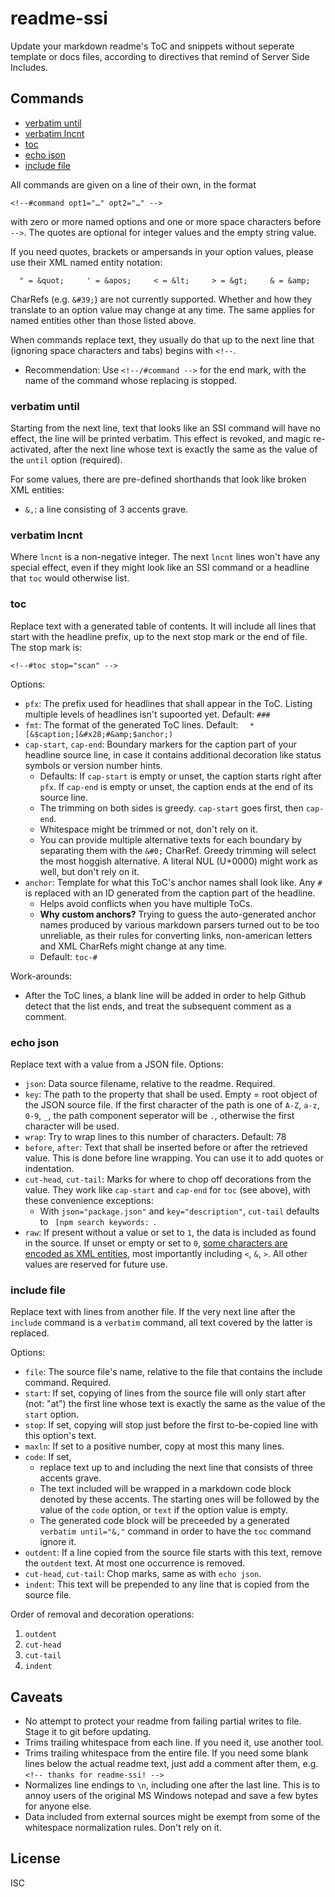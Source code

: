 ﻿
<!--#echo json="package.json" key="name" underline="=" -->
readme-ssi
==========
<!--/#echo -->

<!--#echo json="package.json" key="description" -->
Update your markdown readme&#39;s ToC and snippets without seperate template
or docs files, according to directives that remind of Server Side Includes.
<!--/#echo -->


Commands
--------
<!--#toc -->
  * [verbatim until](#toc-verbatim-until)
  * [verbatim lncnt](#toc-verbatim-lncnt)
  * [toc](#toc-toc)
  * [echo json](#toc-echo-json)
  * [include file](#toc-include-file)

<!--/#toc -->

All commands are given on a line of their own, in the format
<!--#verbatim until="&," -->
```text
<!--#command opt1="…" opt2="…" -->
```

with zero or more named options and one or more space characters before `-->`.
The quotes are optional for integer values and the empty string value.

If you need quotes, brackets or ampersands in your option values,
please use their XML named entity notation:
```text
  " = &quot;     ' = &apos;     < = &lt;     > = &gt;     & = &amp;
```
CharRefs (e.g. `&#39;`) are not currently supported. Whether and how they
translate to an option value may change at any time. The same applies for
named entities other than those listed above.

When commands replace text, they usually do that up to the next line that
(ignoring space characters and tabs) begins with `<!--`.
  * Recommendation: Use `<!--/#command -->` for the end mark,
    with the name of the command whose replacing is stopped.


<a class="readme-ssi-toc-target" id="toc-verbatim-until" name="toc-verbatim-until"></a>
### verbatim until
Starting from the next line, text that looks like an SSI command will have
no effect, the line will be printed verbatim. This effect is revoked,
and magic re-activated, after the next line whose text is exactly the same
as the value of the `until` option (required).

For some values, there are pre-defined shorthands that look like broken
XML entities:

  * `&,`: a line consisting of 3 accents grave.


<a class="readme-ssi-toc-target" id="toc-verbatim-lncnt" name="toc-verbatim-lncnt"></a>
### verbatim lncnt
Where `lncnt` is a non-negative integer. The next `lncnt` lines won't have
any special effect, even if they might look like an SSI command or a headline
that `toc` would otherwise list.


<a class="readme-ssi-toc-target" id="toc-toc" name="toc-toc"></a>
### toc
Replace text with a generated table of contents.
It will include all lines that start with the headline prefix,
up to the next stop mark or the end of file. The stop mark is:
<!--#include file="README.md" start="&lt;!--snip:toc-stop--&gt;"
  maxln=1 code="" -->
<!--#verbatim lncnt="3" -->
```text
<!--#toc stop="scan" -->
```
<!--/#include -->

<!--  Coming up: &nbsp; and HTML code tag. Because even if Github fixes
      its markdown renderer, there will be others that trim whitespace
      from code quotes. -->
Options:
  * `pfx`: The prefix used for headlines that shall appear in the ToC.
    Listing multiple levels of headlines isn't supoorted yet.
    Default: <code>###&nbsp;</code>
  * `fmt`: The format of the generated ToC lines.
    Default: <code>&nbsp; * &#x5B;&amp;$caption;]&#x28;#&amp;$anchor;)</code>
  * `cap-start`, `cap-end`: Boundary markers for the caption part of your
    headline source line, in case it contains additional decoration like
    status symbols or version number hints.
    * Defaults:
      If `cap-start` is empty or unset, the caption starts right after `pfx`.
      If `cap-end` is empty or unset, the caption ends at the end of its
      source line.
    * The trimming on both sides is greedy.
      `cap-start` goes first, then `cap-end`.
    * Whitespace might be trimmed or not, don't rely on it.
    * You can provide multiple alternative texts for each boundary by
      separating them with the `&#0;` CharRef.
      Greedy trimming will select the most hoggish alternative.
      A literal NUL (U+0000) might work as well, but don't rely on it.
  * `anchor`: Template for what this ToC's anchor names shall look like.
    Any `#` is replaced with an ID generated from the caption part of the
    headline.
    * Helps avoid conflicts when you have multiple ToCs.
    * __Why custom anchors?__
      Trying to guess the auto-generated anchor names produced by various
      markdown parsers turned out to be too unreliable, as their rules for
      converting links, non-american letters and XML CharRefs might change
      at any time.
    * Default: `toc-#`

Work-arounds:
  * After the ToC lines, a blank line will be added in order to help Github
    detect that the list ends, and treat the subsequent comment as a comment.


<a class="readme-ssi-toc-target" id="toc-echo-json" name="toc-echo-json"></a>
### echo json
Replace text with a value from a JSON file. Options:
  * `json`: Data source filename, relative to the readme. Required.
  * `key`: The path to the property that shall be used.
    Empty = root object of the JSON source file.
    If the first character of the path is one of `A-Z`, `a-z`, `0-9`, `_`,
    the path component seperator will be `.`, otherwise the first character
    will be used.
  * `wrap`: Try to wrap lines to this number of characters. Default: 78
  * `before`, `after`: Text that shall be inserted before or after the
    retrieved value. This is done before line wrapping. You can use it
    to add quotes or indentation.
  * `cut-head`, `cut-tail`: Marks for where to chop off decorations from the
    value. They work like `cap-start` and `cap-end` for `toc` (see above),
    with these convenience exceptions:
    * With `json="package.json"` and `key="description"`,
      `cut-tail` defaults to <code>&nbsp;[npm search keywords:&nbsp;</code>.
  * `raw`: If present without a value or set to `1`,
    the data is included as found in the source.
    If unset or empty or set to `0`,
    [some characters are encoded as XML entities][xmlunidefuse],
    most importantly including `<`, `&`, `>`.
    All other values are reserved for future use.


<a class="readme-ssi-toc-target" id="toc-include-file" name="toc-include-file"></a>
### include file
Replace text with lines from another file.
If the very next line after the `include` command is a `verbatim` command,
all text covered by the latter is replaced.

Options:
  * `file`: The source file's name, relative to the file that contains the
    include command. Required.
  * `start`: If set, copying of lines from the source file will only start
    after (not: "at") the first line whose text is exactly the same as the
    value of the `start` option.
  * `stop`: If set, copying will stop just before the first to-be-copied line
    with this option's text.
  * `maxln`: If set to a positive number, copy at most this many lines.
  * `code`: If set,
    * replace text up to and including the next line that consists of three
      accents grave.
    * The text included will be wrapped in a markdown code block denoted by
      these accents. The starting ones will be followed by the value of the
      `code` option, or `text` if the option value is empty.
    * The generated code block will be preceeded by a generated
      `verbatim until="&,"` command in order to have the `toc`
      command ignore it.
  * `outdent`: If a line copied from the source file starts with this text,
    remove the `outdent` text. At most one occurrence is removed.
  * `cut-head`, `cut-tail`: Chop marks, same as with `echo json`.
  * `indent`: This text will be prepended to any line that is copied from the
    source file.

Order of removal and decoration operations:
  1. `outdent`
  2. `cut-head`
  3. `cut-tail`
  4. `indent`







<!--snip:toc-stop-->
<!--#toc stop="scan" -->


Caveats
-------
  * No attempt to protect your readme from failing partial writes to file.
    Stage it to git before updating.
  * Trims trailing whitespace from each line. If you need it, use another tool.
  * Trims trailing whitespace from the entire file. If you need some blank
    lines below the actual readme text, just add a comment after them, e.g.
    `<!-- thanks for readme-ssi! -->`
  * Normalizes line endings to `\n`, including one after the last line.
    This is to annoy users of the original MS Windows notepad and save
    a few bytes for anyone else.
  * Data included from external sources might be exempt from some of the
    whitespace normalization rules. Don't rely on it.




  [xmlunidefuse]: https://github.com/mk-pmb/xmlunidefuse-js


License
-------
<!--#echo json="package.json" key=".license" -->
ISC
<!--/#echo -->
